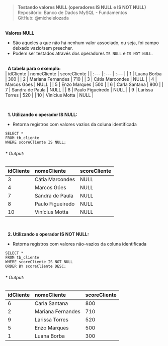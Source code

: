 > **Testando valores NULL (operadores IS NULL e IS NOT NULL)**  
> Repositório: Banco de Dados MySQL - Fundamentos  
> GitHub: @michelelozada
&nbsp;
     
&nbsp;      
**Valores NULL**    
- São aqueles a que não há nenhum valor associado, ou seja, foi campo deixado vazio/sem preecher.
- Podem ser testados através dos operadores `IS NULL` e `IS NOT NULL`.  
&nbsp;
     
&nbsp;
**A tabela para o exemplo:**   
| idCliente | nomeCliente 		| scoreCliente |
| :---      | :---	      		| :---         |
| 1         | Luana Borba	    | 300          |
| 2	        | Mariana Fernandes | 710          |
| 3	        | Cátia Marcondes	| NULL         |
| 4	        | Marcos Góes	    | NULL         |
| 5	        | Enzo Marques	    | 500          |
| 6	        | Carla Santana	    | 800          |
| 7	        | Sandra de Paula	| NULL         |
| 8	        | Paulo Figueiredo  | NULL         |
| 9	        | Larissa Torres	| 520          |
| 10        | Vinícius Motta	| NULL         |

&nbsp;
     
&nbsp;
**1. Utilizando o operador IS NULL:**  
* Retorna registros com valores vazios da coluna identificada
```mysql
SELECT * 
FROM tb_cliente 
WHERE scoreCliente IS NULL;
```
###### * Output:  
| idCliente | nomeCliente 		| scoreCliente |
| :---      | :---	      		| :---         |
| 3	        | Cátia Marcondes	| NULL         |
| 4	        | Marcos Góes	    | NULL         |
| 7	        | Sandra de Paula	| NULL         |
| 8	        | Paulo Figueiredo  | NULL         |
| 10        | Vinícius Motta	| NULL         |

&nbsp;
     
&nbsp;
**2. Utilizando o operador IS NOT NULL:**  
* Retorna registros com valores não-vazios da coluna identificada  
```mysql
SELECT * 
FROM tb_cliente 
WHERE scoreCliente IS NOT NULL
ORDER BY scoreCliente DESC;
```
###### * Output:  
| idCliente | nomeCliente 		| scoreCliente |
| :---      | :---	      		| :---         |
| 6	        | Carla Santana	    | 800          |
| 2	        | Mariana Fernandes | 710          |
| 9	        | Larissa Torres	| 520          |
| 5	        | Enzo Marques	    | 500          |
| 1         | Luana Borba	    | 300          |